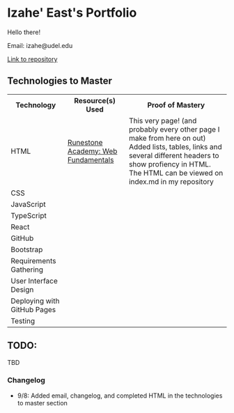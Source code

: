 <html>
    <head>
    </head>
    <body>
        <h1>Izahe' East's Portfolio</h1>
        <p>Hello there!</p>
        <p>Email: izahe@udel.edu</p>
        <a href = "https://github.com/Izahe/Portfolio"> Link to repository </a>
        <h2> Technologies to Master </h2>
        <table>
            <tr>
                <th> Technology </th>
                <th> Resource(s) Used </th>
                <th> Proof of Mastery </th>
            </tr>
            <tr>
                <td> HTML </td>
                <td><a href = "https://runestone.academy/runestone/books/published/webfundamentals/HTML/toctree.html">Runestone Academy: Web Fundamentals</a></td>
                <td> This very page! (and probably every other page I make from here on out) Added lists, tables, links and several different headers to show profiency in HTML. The HTML can be viewed on index.md in my repository</td>
            </tr>
            <tr>
                <td> CSS </td>
                <td></td>
                <td></td>
            </tr>
            <tr>
                <td> JavaScript </td>
                <td></td>
                <td></td>
            </tr>
            <tr>
                <td> TypeScript </td>
                <td></td>
                <td></td>
            </tr>
            <tr>
                <td> React </td>
                <td></td>
                <td></td>
            </tr>
            <tr>
                <td> GitHub </td>
                <td></td>
                <td></td>
            </tr>
            <tr>
                <td> Bootstrap </td>
                <td></td>
                <td></td>
            </tr>
            <tr>
                <td> Requirements Gathering </td>
                <td></td>
                <td></td>
            </tr>
            <tr>
                <td> User Interface Design </td>
                <td></td>
                <td></td>
            </tr>
            <tr>
                <td> Deploying with GitHub Pages </td>
                <td></td>
                <td></td>
            </tr>
            <tr>
                <td> Testing </td>
                <td></td>
                <td></td>
            </tr>
    </table>
        <h2> TODO: </h2>
            <p> TBD </p>
        <h3> Changelog </h3>
            <ul>
                <li> 9/8: Added email, changelog, and completed HTML in the technologies to master section  </li>
            </ul>
    </body>
</html>
